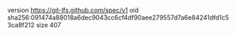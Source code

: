 version https://git-lfs.github.com/spec/v1
oid sha256:091474a88018a6dec9043cc6cf4df90aee279557d7a6e84241dfd1c53ca8f212
size 407
